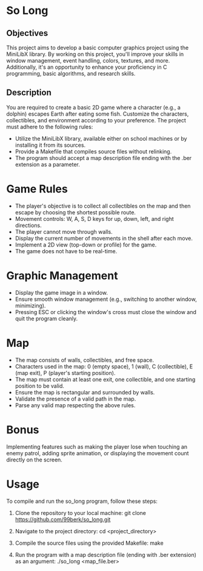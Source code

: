 # So Long

## Objectives
This project aims to develop a basic computer graphics project using the MiniLibX library. By working on this project, you'll improve your skills in window management, event handling, colors, textures, and more. Additionally, it's an opportunity to enhance your proficiency in C programming, basic algorithms, and research skills.

## Description
You are required to create a basic 2D game where a character (e.g., a dolphin) escapes Earth after eating some fish. Customize the characters, collectibles, and environment according to your preference. The project must adhere to the following rules:

- Utilize the MiniLibX library, available either on school machines or by installing it from its sources.
- Provide a Makefile that compiles source files without relinking.
- The program should accept a map description file ending with the .ber extension as a parameter.

# Game Rules
- The player's objective is to collect all collectibles on the map and then escape by choosing the shortest possible route.
- Movement controls: W, A, S, D keys for up, down, left, and right directions.
- The player cannot move through walls.
- Display the current number of movements in the shell after each move.
- Implement a 2D view (top-down or profile) for the game.
- The game does not have to be real-time.

# Graphic Management
- Display the game image in a window.
- Ensure smooth window management (e.g., switching to another window, minimizing).
- Pressing ESC or clicking the window's cross must close the window and quit the program cleanly.

# Map
- The map consists of walls, collectibles, and free space.
- Characters used in the map: 0 (empty space), 1 (wall), C (collectible), E (map exit), P (player's starting position).
- The map must contain at least one exit, one collectible, and one starting position to be valid.
- Ensure the map is rectangular and surrounded by walls.
- Validate the presence of a valid path in the map.
- Parse any valid map respecting the above rules.

# Bonus
Implementing features such as making the player lose when touching an enemy patrol, adding sprite animation, or displaying the movement count directly on the screen.

# Usage
To compile and run the so_long program, follow these steps:

1. Clone the repository to your local machine:
  git clone https://github.com/99berk/so_long.git

2. Navigate to the project directory:
  cd <project_directory>

3. Compile the source files using the provided Makefile:
  make

4. Run the program with a map description file (ending with .ber extension) as an argument:
  ./so_long <map_file.ber>
